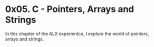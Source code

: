 # 0x05. C - Pointers, Arrays and Strings
In this chapter of the ALX experientce, I explore the world of pointers, arrays and strings.
